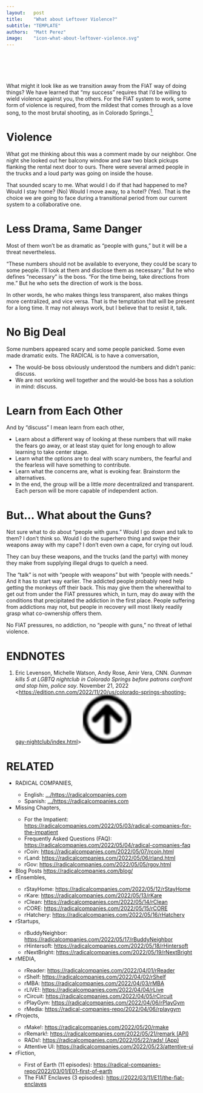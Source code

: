 ```yaml
---
layout:   post
title:    "What about Leftover Violence?"
subtitle: "TEMPLATE"
authors:  "Matt Perez"
image:    "icon-what-about-leftover-violence.svg"
---
```


<div style="display:none;">
 <p>What might it look like as we transition away from the <span class="_paradigm">FIAT</span> way of doing things? Will violence keep us from moving through to <span class="_paradigm">RADICAL</span>?</p>
</div>

<h1>&nbsp;</h1>
 <p>What might it look like as we transition away from the <span class="_paradigm">FIAT</span> way of doing things? We have learned that &ldquo;my success&rdquo; requires that I&rsquo;d be willing to wield violence against you, the others. For the <span class="_paradigm">FIAT</span> system to work, some form of violence is required, from the mildest that comes through as a love song, to the most brutal shooting, as in Colorado Springs.<a href="#en01"><sup id="bm01">1&nbsp;</a></sup></p>

<h1>Violence</h1>
 <p>What got me thinking about this was a comment made by our neighbor. One night she looked out her balcony window and saw two black pickups flanking the rental next door to ours. There were several armed people in the trucks and a loud party was going on inside the house.</p>
 <p>That sounded scary to me. What would I do if that had happened to me? Would I stay home? (No) Would I move away, to a hotel? (Yes). That is the choice we are going to face during a transitional period from our current system to a collaborative one.</p>

<h1>Less Drama, Same Danger</h1>
 <p>Most of them won&rsquo;t be as dramatic as &ldquo;people with guns,&rdquo; but it will be a threat nevertheless.</p>
 <p>&ldquo;These numbers should not be available to everyone, they could be scary to some people. I&rsquo;ll look at them and disclose them as necessary.&rdquo; But he who defines &ldquo;necessary&rdquo; is the boss. &ldquo;For the time being, take directions from me.&rdquo; But he who sets the direction of work is the boss.</p>
 <p>In other words, he who makes things less transparent, also makes things more centralized, and vice versa. That is the temptation that will be present for a long time. It may not always work, but I believe that to resist it, talk.</p>

<h1>No Big Deal</h1>
 <p>Some numbers appeared scary and some people panicked. Some even made dramatic exits. The <span class="_paradigm">RADICAL</span> is to have a conversation,</p>
  <ul>
   <li>The would-be boss obviously understood the numbers and didn&rsquo;t panic: discuss.</li>
   <li>We are not working well together and the would-be boss has a solution in mind: discuss.</li>
  </ul>

<h1>Learn from Each Other</h1>
 <p>And by &ldquo;discuss&rdquo; I mean learn from each other,</p>
  <ul>
   <li>Learn about a different way of looking at these numbers that will make the fears go away, or at least stay quiet for long enough to allow learning to take center stage.</li>
   <li>Learn what the options are to deal with scary numbers, the fearful and the fearless will have something to contribute.</li>
   <li>Learn what the concerns are, what is evoking fear. Brainstorm the alternatives.</li>
   <li>In the end, the group will be a little <em>more</em> decentralized and transparent. Each person will be more capable of independent action.</li>
  </ul>

<h1>But&hellip; What about the Guns?</h1>
 <p>Not sure what to do about &ldquo;people with guns.&rdquo; Would I go down and talk to them?  I don&rsquo;t think so. Would I do the superhero thing and swipe their weapons away with my cape? I don&rsquo;t even own a cape, for crying out loud.</p>
 <p>They can buy these weapons, and the trucks (and the party) with money they make from supplying illegal drugs to quelch a need.</p>
 <p>The &ldquo;talk&rdquo; is not with &ldquo;people with weapons&rdquo; but with &ldquo;people with needs.&rdquo; And it has to start way earlier. The addicted people probably need help getting the monkeys off their back. This may give them the wherewithal to get out from under the <span class="_paradigm">FIAT</span> pressures which, in turn, may do away with the conditions that precipitated the addiction in the first place. People suffering from addictions may not, but people in recovery will most likely readily grasp what co-ownership offers them.</p>
 <p>No <span class="_paradigm">FIAT</span> pressures, no addiction, no &ldquo;people with guns,&rdquo; no threat of lethal violence.</p>

<h1 class="_section">ENDNOTES</h1>
 <ol>
  <li id="en01">
   <p class="_list-item">
    Eric Levenson, Michelle Watson, Andy Rose, Amir Vera, CNN.
    <em>Gunman kills 5 at LGBTQ nightclub in Colorado Springs before patrons confront and stop him, police say</em>.
    November 21, 2022
    <<a href="https://edition.cnn.com/2022/11/20/us/colorado-springs-shooting-gay-nightclub/index.html">https://edition.cnn.com/2022/11/20/us/colorado-springs-shooting-gay-nightclub/index.html</a>>
    <a class="_uparrow" href="#bm01"><img src="/assets/img/arrow-up-icon.png"></a>
   </p>
  </li>
 </ol>

<h1 class="_section">RELATED</h1>
 <ul>
  <li>RADICAL COMPANIES,</li>
   <ul>
    <li><a>English</a>: <a href="https://radicalcompanies.com" target="_blank">&hellip;/https://radicalcompanies.com</a></li>
    <li><a>Spanish</a>: <a href="https://radicalcompanies.com" target="_blank">&hellip;/https://radicalcompanies.com</a></li>
   </ul>
  <li>Missing Chapters,</li>
   <ul>
    <li>For the Impatient: <a href="https://radicalcompanies.com/2022/05/03/radical-companies-for-the-impatient" target="_blank">https://radicalcompanies.com/2022/05/03/radical-companies-for-the-impatient</a></li>
    <li>Frequently Asked Questions (FAQ): <a href="https://radicalcompanies.com/2022/05/04/radical-companies-faq" target="_blank">https://radicalcompanies.com/2022/05/04/radical-companies-faq</a></li>
    <li>rCoin: <a href="https://radicalcompanies.com/2022/05/07/rcoin.html" target="_blank">https://radicalcompanies.com/2022/05/07/rcoin.html</a></li>
    <li>rLand: <a href="https://radicalcompanies.com/2022/05/06/rland.html" target="_blank">https://radicalcompanies.com/2022/05/06/rland.html</a></li>
    <li>rGov: <a href="https://radicalcompanies.com/2022/05/05/rgov.html" target="_blank">https://radicalcompanies.com/2022/05/05/rgov.html</a></li>
   </ul>
   <li>Blog Posts <a href="https://radicalcompanies.com/blog/" target="_blank">https://radicalcompanies.com/blog/</a></li>
   <li>rEnsembles,</li>
    <ul>
     <li> rStayHome: <a href="https://radicalcompanies.com/2022/05/12/rStayHome" target="_blank">https://radicalcompanies.com/2022/05/12/rStayHome</a></li>
     <li>     rKare: <a href="https://radicalcompanies.com/2022/05/13/rKare" target="_blank">https://radicalcompanies.com/2022/05/13/rKare</a></li>
     <li>    rClean: <a href="https://radicalcompanies.com/2022/05/14/rClean" target="_blank">https://radicalcompanies.com/2022/05/14/rClean</a></li>
     <li>     rCORE: <a href="https://radicalcompanies.com/2022/05/15/rCORE" target="_blank">https://radicalcompanies.com/2022/05/15/rCORE</a></li>
     <li>rHatchery: <a href="https://radicalcompanies.com/2022/05/16/rHatchery" target="_blank">https://radicalcompanies.com/2022/05/16/rHatchery</a></li>
    </ul>
   <li>rStartups,</li>
    <ul>
     <li>rBuddyNeighbor: <a href="https://radicalcompanies.com/2022/05/17/rBuddyNeighbor" target="_blank">https://radicalcompanies.com/2022/05/17/rBuddyNeighbor</a></li>
     <li>   rHintersoft: <a href="https://radicalcompanies.com/2022/05/18/rHintersoft" target="_blank">https://radicalcompanies.com/2022/05/18/rHintersoft</a></li> 
     <li>   rNextBright: <a href="https://radicalcompanies.com/2022/05/19/rNextBright" target="_blank">https://radicalcompanies.com/2022/05/19/rNextBright</a></li>
    </ul>
   <li>rMEDIA,</li>
    <ul>
     <li> rReader: <a href="https://radicalcompanies.com/2022/04/01/rReader" target="_blank">https://radicalcompanies.com/2022/04/01/rReader</a></li>
     <li>  rShelf: <a href="https://radicalcompanies.com/2022/04/02/rShelf" target="_blank">https://radicalcompanies.com/2022/04/02/rShelf</a></li>
     <li>    rMBA: <a href="https://radicalcompanies.com/2022/04/03/rMBA" target="_blank">https://radicalcompanies.com/2022/04/03/rMBA</a></li>
     <li>  rLIVE!: <a href="https://radicalcompanies.com/2022/04/04/rLive" target="_blank">https://radicalcompanies.com/2022/04/04/rLive</a></li>
     <li>rCircuit: <a href="https://radicalcompanies.com/2022/04/05/rCircuit" target="_blank">https://radicalcompanies.com/2022/04/05/rCircuit</a></li>
     <li>rPlayGym: <a href="https://radicalcompanies.com/2022/04/06/rPlayGym" target="_blank">https://radicalcompanies.com/2022/04/06/rPlayGym</a></li>
     <li>  rMedia: <a href="https://radical-companies-repo/2022/04/06/rplaygym" target="_blank">https://radical-companies-repo/2022/04/06/rplaygym</a></li>
    </ul>
   <li>rProjects,</li>
    <ul>
     <li>      rMake!: <a href="https://radicalcompanies.com/2022/05/20/rmake" target="_blank">https://radicalcompanies.com/2022/05/20/rmake</a></li>
     <li>    rRemark!: <a href="https://radicalcompanies.com/2022/05/21/remark" target="_blank">https://radicalcompanies.com/2022/05/21/remark (API)</a></li>
     <li>       RADs!: <a href="https://radicalcompanies.com/2022/05/22/rads!" target="_blank">https://radicalcompanies.com/2022/05/22/rads! (App)</a></li>
     <li>Attentive UI: <a href="https://radicalcompanies.com/2022/05/23/attentive-ui" target="_blank">https://radicalcompanies.com/2022/05/23/attentive-ui</a></li>
    </ul>
   <li>rFiction,</li>
    <ul>
     <li>  First of Earth (11 episodes): <a href="https://radical-companies-repo/2022/03/01/E01-first-of-earth" target="_blank">https://radical-companies-repo/2022/03/01/E01-first-of-earth</a></li>
     <li>The FIAT Enclaves (3 episodes): <a href="https://2022/03/11/E11/the-fiat-enclaves" target="_blank">https://2022/03/11/E11/the-fiat-enclaves</a></li>
    </ul>
